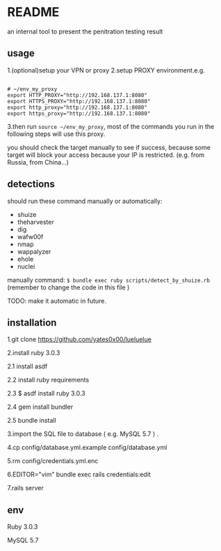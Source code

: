 # README

an internal tool to present the penitration testing result

## usage


1.(optional)setup your VPN or proxy
2.setup PROXY environment.e.g.

```

# ~/env_my_proxy
export HTTP_PROXY="http://192.168.137.1:8080"
export HTTPS_PROXY="http://192.168.137.1:8080"
export http_proxy="http://192.168.137.1:8080"
export https_proxy="http://192.168.137.1:8080"
```

3.then run `source ~/env_my_proxy`, most of the commands you run in the following steps will use this proxy.

you should check the target manually to see if success, because some target will block your access because your IP is restricted. (e.g. from Russia, from China...)

## detections

should run these command manually or automatically:

- shuize
- theharvester
- dig
- wafw00f
- nmap
- wappalyzer
- ehole
- nuclei


manually command: `$ bundle exec ruby scripts/detect_by_shuize.rb` (remember to change the code in this file )

TODO: make it automatic in future.

## installation

1.git clone https://github.com/yates0x00/lueluelue

2.install ruby 3.0.3

2.1 install asdf

2.2 install ruby requirements

2.3 $ asdf install ruby 3.0.3

2.4 gem install bundler

2.5 bundle install

3.import the SQL file to database ( e.g. MySQL 5.7 ) .

4.cp config/database.yml.example config/database.yml

5.rm config/credentials.yml.enc

6.EDITOR="vim" bundle exec rails credentials:edit

7.rails server

## env

Ruby 3.0.3

MySQL 5.7
